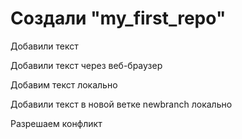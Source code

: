 # Создали "my_first_repo"

Добавили текст

Добавили текст через веб-браузер

Добавим текст локально

Добавили текст в новой ветке newbranch локально

Разрешаем конфликт
